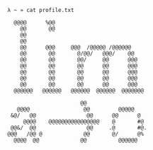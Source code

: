 ```
λ ~ » cat profile.txt

  @@@@      %@@                             
    @@       @@                             
    @@                                      
    @@                                      
    @@      @@@     @@@  /@@@@@ /@@@@@@     
    @@       @@       @/@@/   @@@/    @@    
    @@       @@       @@/     @@      @@@   
    @@       @@       @@      @@      @@@   
    @@       @@       @@      @@      @@@   
    @@       @@       @@      @@      @@@   
    @@       @@       @@      @@      @@@   
  @@@@@@   @@@@@@   @@@@@@  @@@@@@  @@@@@@@ 
                                            
                       @@                   
   @@@@                 @@         @@@@@    
 &@/   @@                @@      @@      @  
     @@@@    @@@@@@@@@@@@@@@@    @       #@ 
 @@&/  @@                @@     .@       #@.
@@@   /@@ @             @@       @/      @% 
  @@@@  @@             @@          @@@@@@   

```

<!--
**LimaoC/LimaoC** is a ✨ _special_ ✨ repository because its `README.md` (this file) appears on your GitHub profile.

Here are some ideas to get you started:

- 🔭 I’m currently working on ...
- 🌱 I’m currently learning ...
- 👯 I’m looking to collaborate on ...
- 🤔 I’m looking for help with ...
- 💬 Ask me about ...
- 📫 How to reach me: ...
- 😄 Pronouns: ...
- ⚡ Fun fact: ...
-->
